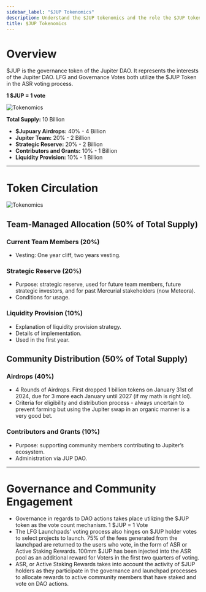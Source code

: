 ```yaml
---
sidebar_label: "$JUP Tokenomics"
description: Understand the $JUP tokenomics and the role the $JUP token plays in DAO processes.
title: $JUP Tokenomics
---
```


<head>
    <title>$JUP Tokenomics</title>
    <meta name="twitter:card" content="summary" />
</head>

#  Overview

$JUP is the governance token of the Jupiter DAO. It represents the interests of the Jupiter DAO. LFG and Governance Votes both utilize the $JUP Token in the ASR voting process.

**1 $JUP = 1 vote**

![Tokenomics](../img/tokenomics/Tokenomics-1.png)

**Total Supply:** 10 Billion
- **$Jupuary Airdrops:** 40% - 4 Billion
- **Jupiter Team:** 20% - 2 Billion
- **Strategic Reserve:** 20% - 2 Billion 
- **Contributors and Grants:** 10% - 1 Billion
- **Liquidity Provision:** 10% - 1 Billion

---  

# Token Circulation

![Tokenomics](../img/tokenomics/Tokenomics-2.png)

## Team-Managed Allocation (50% of Total Supply)

### Current Team Members (20%)
- Vesting: One year cliff, two years vesting.

### Strategic Reserve (20%)
- Purpose: strategic reserve, used for future team members, future strategic investors, and for past Mercurial stakeholders (now Meteora).
- Conditions for usage.

### Liquidity Provision (10%)
- Explanation of liquidity provision strategy.
- Details of implementation.
- Used in the first year.

## Community Distribution (50% of Total Supply)

### Airdrops (40%)
- 4 Rounds of Airdrops. First dropped 1 billion tokens on January 31st of 2024, due for 3 more each January until 2027 (if my math is right lol).
- Criteria for eligibility and distribution process - always uncertain to prevent farming but using the Jupiter swap in an organic manner is a very good bet.

### Contributors and Grants (10%)
- Purpose: supporting community members contributing to Jupiter’s ecosystem.
- Administration via JUP DAO.

---

# Governance and Community Engagement
- Governance in regards to DAO actions takes place utilizing the $JUP token as the vote count mechanism. 1 $JUP = 1 Vote
- The LFG Launchpads' voting process also hinges on $JUP holder votes to select projects to launch. 75% of the fees generated from the launchpad are returned to the users who vote, in the form of ASR or Active Staking Rewards. 100mm $JUP has been injected into the ASR pool as an additional reward for Voters in the first two quarters of voting. 
- ASR, or Active Staking Rewards takes into account the activity of $JUP holders as they participate in the governance and launchpad processes to allocate rewards to active community members that have staked and vote on DAO actions.


